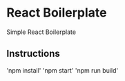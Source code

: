 # React Boilerplate

Simple React Boilerplate

## Instructions

'npm install'
'npm start'
'npm run build'
